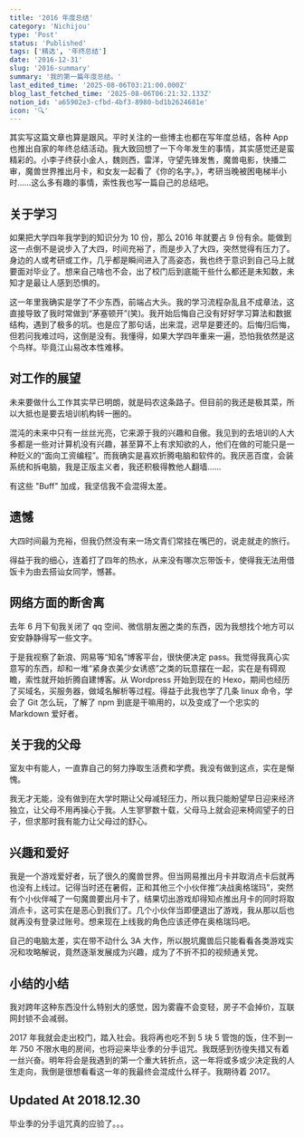 ```yaml
---
title: '2016 年度总结'
category: 'Nichijou'
type: 'Post'
status: 'Published'
tags: ['精选', '年终总结']
date: '2016-12-31'
slug: '2016-summary'
summary: '我的第一篇年度总结。'
last_edited_time: '2025-08-06T03:21:00.000Z'
blog_last_fetched_time: '2025-08-06T06:21:32.133Z'
notion_id: 'a65902e3-cfbd-4bf3-8980-bd1b2624681e'
icon: '🔍'
---
```


其实写这篇文章也算是跟风。平时关注的一些博主也都在写年度总结，各种 App 也推出自家的年终总结活动。我大致回想了一下今年发生的事情，其实感觉还是蛮精彩的。小李子终获小金人，魏则西，雷洋，守望先锋发售，魔兽电影，快播二审，魔兽世界推出月卡，和女友一起看了《你的名字。》，考研当晚被困电梯半小时……这么多有趣的事情，索性我也写一篇自己的总结吧。

## 关于学习

如果把大学四年我学到的知识分为 10 份，那么 2016 年就要占 9 份有余。能做到这一点倒不是说步入了大四，时间充裕了，而是步入了大四，突然觉得有压力了。身边的人或考研或工作，几乎都是瞬间进入了高姿态，我也终于意识到自己马上就要面对毕业了。想来自己啥也不会，出了校门后到底能干些什么都还是未知数，未知才是最让人感到恐惧的。

这一年里我确实是学了不少东西，前端占大头。我的学习流程杂乱且不成章法，这直接导致了我时常做到“茅塞顿开”(笑)。我开始后悔自己没有好好学习算法和数据结构，遇到了极多的坑。也是应了那句话，出来混，迟早是要还的。后悔归后悔，但若问我难过吗，这倒是没有。我懂得，如果大学四年重来一遍，恐怕我依然是这个鸟样。毕竟江山易改本性难移。

## **对工作的展望**

未来要做什么工作其实早已明朗，就是码农这条路子。但目前的我还是极其菜，所以大抵也是要去培训机构转一圈的。

混沌的未来中只有一丝丝光亮，它来源于我的兴趣和自傲。我见到的去培训的人大多都是一些对计算机没有兴趣，甚至算不上有求知欲的人，他们在做的可能只是一种贬义的“面向工资编程”。而我确实是喜欢折腾电脑和软件的。我厌恶百度，会装系统和拆电脑，我是正版主义者，我还积极得教他人翻墙……

有这些 "Buff" 加成，我坚信我不会混得太差。

## **遗憾**

大四时间最为充裕，但我仍然没有来一场文青们常挂在嘴巴的，说走就走的旅行。

得益于我的细心，连着打了四年的热水，从来没有哪次忘带饭卡，使得我无法用借饭卡为由去搭讪女同学，憾甚。

## **网络方面的断舍离**

去年 6 月下旬我关闭了 qq 空间、微信朋友圈之类的东西，因为我想找个地方可以安安静静得写一些文字。

于是我视察了新浪、网易等“知名”博客平台，很快便决定 pass。我觉得我真心实意写的东西，却和一堆“紧身衣美少女诱惑”之类的玩意摆在一起，实在是有碍观瞻，索性就开始折腾自建博客。从 Wordpress 开始到现在的 Hexo，期间也经历了买域名，买服务器，做域名解析等过程。得益于此我也学了几条 linux 命令，学会了 Git 怎么玩，了解了 npm 到底是干嘛用的，以及变成了一个忠实的 Markdown 爱好者。

## **关于我的父母**

室友中有能人，一直靠自己的努力挣取生活费和学费。我没有做到这点，实在是惭愧。

我无才无能，没有做到在大学时期让父母减轻压力，所以我只能盼望早日迎来经济独立，让父母不用再操心于我。人生寥寥数十载，父母马上就会迎来椅闾望子的日子，但求那时我有能力让父母过的舒心。

## **兴趣和爱好**

我是一个游戏爱好者，玩了很久的魔兽世界。但当网易推出月卡并取消点卡后就再也没有上线过。记得当时还在暑假，正和其他三个小伙伴推“决战奥格瑞玛”，突然有个小伙伴喊了一句魔兽要出月卡了，结果切出游戏却得知点推出月卡的同时将取消点卡，这可实在是恶心到我们了。几个小伙伴当即便退出了游戏，我从那以后也就再没有登录过账号。想来现在上线我的角色应该还停在奥格瑞玛吧。

自己的电脑太差，实在带不动什么 3A 大作，所以脱坑魔兽后只能看看各类游戏实况和攻略解说，竟然逐渐发展成为兴趣，成为了不折不扣的视频通关党。

## **小结的小结**

我对跨年这种东西没什么特别大的感觉，因为雾霾不会变轻，房子不会掉价，互联网封锁不会减弱。

2017 年我就会走出校门，踏入社会。我将再也吃不到 5 块 5 管饱的饭，住不到一年 750 不限水电的房间，也将迎来毕业季的分手诅咒。我既感到彷徨失措又有着一丝兴奋。明年将会是我遇到的第一个重大转折点，这一年将或多或少决定我的人生走向，我倒是很想看看这一年的我最终会混成什么样子。我期待着 2017。

## **Updated At 2018.12.30**

毕业季的分手诅咒真的应验了。。。
